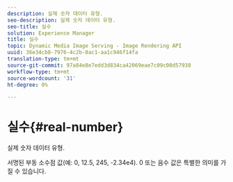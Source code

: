 ```yaml
---
description: 실제 숫자 데이터 유형.
seo-description: 실제 숫자 데이터 유형.
seo-title: 실수
solution: Experience Manager
title: 실수
topic: Dynamic Media Image Serving - Image Rendering API
uuid: 36e34cb8-7976-4c2b-8ac1-aa1c946f14fa
translation-type: tm+mt
source-git-commit: 97a84e8e7edd3d834ca42069eae7c09c00d57938
workflow-type: tm+mt
source-wordcount: '31'
ht-degree: 0%

---
```



# 실수{#real-number}

실제 숫자 데이터 유형.

서명된 부동 소수점 값(예: 0, 12.5, 245, -2.34e4). 0 또는 음수 값은 특별한 의미를 가질 수 있습니다.